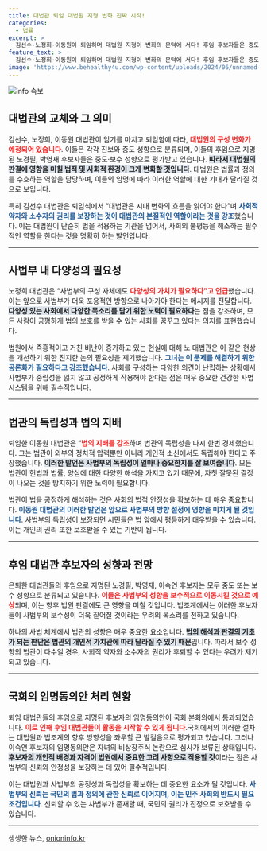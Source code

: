 ```yaml
---
title: 대법관 퇴임 대법원 지형 변화 진짜 시작!
categories:
  - 법률
excerpt: >
  김선수·노정희·이동원이 퇴임하며 대법원 지형이 변화의 문턱에 서다! 후임 후보자들은 중도·보수 성향으로, 사법부의 다양성에 대한 열띤 논의가 필요하다는 목소리가 커지고 있다. 클릭하여 새로운 법적 판도의 시작을 지켜보세요!
feature_text: >
  김선수·노정희·이동원이 퇴임하며 대법원 지형이 변화의 문턱에 서다! 후임 후보자들은 중도·보수 성향으로, 사법부의 다양성에 대한 열띤 논의가 필요하다는 목소리가 커지고 있다. 클릭하여 새로운 법적 판도의 시작을 지켜보세요!
image: 'https://www.behealthy4u.com/wp-content/uploads/2024/06/unnamed-file.png'
---
```


<p><img src="https://www.behealthy4u.com/wp-content/uploads/2024/06/unnamed-file.png" alt="info 속보" /></p>

<h2 data-ke-size="size26">대법관의 교체와 그 의미</h2>

<p data-ke-size="size16">김선수, 노정희, 이동원 대법관이 임기를 마치고 퇴임함에 따라, <b><span style="color: #ee2323;">대법원의 구성 변화가 예정되어 있습니다</span></b>. 이들은 각각 진보와 중도 성향으로 분류되며, 이들의 후임으로 지명된 노경필, 박영재 후보자들은 중도·보수 성향으로 평가받고 있습니다. <b><span style="background-color: #21538527;">따라서 대법원의 판결에 영향을 미칠 법적 및 사회적 환경이 크게 변화할 것입니다</span></b>. 대법원은 법률과 정의를 수호하는 역할을 담당하며, 이들의 임명에 따라 이러한 역할에 대한 기대가 달라질 것으로 보입니다.</p>

<p data-ke-size="size16">특히 김선수 대법관은 퇴임식에서 “대법관은 시대 변화의 흐름을 읽어야 한다”며 <b><span style="color: #1a5490;">사회적 약자와 소수자의 권리를 보장하는 것이 대법관의 본질적인 역할이라는 것을 강조</span></b>했습니다. 이는 대법원이 단순히 법을 적용하는 기관을 넘어서, 사회의 불평등을 해소하는 필수적인 역할을 한다는 것을 명확히 하는 발언입니다.</p>

<hr />

<h2 data-ke-size="size26">사법부 내 다양성의 필요성</h2>

<p data-ke-size="size16">노정희 대법관은 “사법부의 구성 자체에도 <b><span style="color: #ee2323;">다양성의 가치가 필요하다”고 언급</span></b>했습니다. 이는 앞으로 사법부가 더욱 포용적인 방향으로 나아가야 한다는 메시지를 전달합니다. <b><span style="background-color: #21538527;">다양성 있는 사회에서 다양한 목소리를 담기 위한 노력이 필요하다</span></b>는 점을 강조하며, 모든 사람이 공평하게 법의 보호를 받을 수 있는 사회를 꿈꾸고 있다는 의지를 표현했습니다.</p>

<p data-ke-size="size16">법원에서 즉흥적이고 거친 비난이 증가하고 있는 현실에 대해 노 대법관은 이 같은 현상을 개선하기 위한 진지한 논의 필요성을 제기했습니다. <b><span style="color: #1a5490;">그녀는 이 문제를 해결하기 위한 공론화가 필요하다고 강조했습니다</span></b>. 사회를 구성하는 다양한 의견이 난립하는 상황에서 사법부가 중립성을 잃지 않고 공정하게 작용해야 한다는 점은 매우 중요한 건강한 사법 시스템을 위해 필수적입니다.</p>

<hr />

<h2 data-ke-size="size26">법관의 독립성과 법의 지배</h2>

<p data-ke-size="size16">퇴임한 이동원 대법관은 “<b><span style="color: #ee2323;">법의 지배를 강조</span></b>하며 법관의 독립성을 다시 한번 경제했습니다. 그는 법관이 외부의 정치적 압력뿐만 아니라 개인적 소신에서도 독립해야 한다고 주장했습니다. <b><span style="background-color: #21538527;">이러한 발언은 사법부의 독립성이 얼마나 중요한지를 잘 보여줍니다</span></b>. 모든 법관이 헌법과 법률, 양심에 대한 다양한 해석을 가지고 있기 때문에, 자칫 잘못된 결정이 나오는 것을 방지하기 위한 노력이 필요합니다.</p>

<p data-ke-size="size16">법관이 법을 공정하게 해석하는 것은 사회의 법적 안정성을 확보하는 데 매우 중요합니다. <b><span style="color: #1a5490;">이동원 대법관의 이러한 발언은 앞으로 사법부의 방향 설정에 영향을 미치게 될 것입니다</span></b>. 사법부의 독립성이 보장되면 시민들은 법 앞에서 평등하게 대우받을 수 있습니다. 이는 개인의 권리 또한 보호받을 수 있는 기반이 됩니다.</p>

<hr />

<h2 data-ke-size="size26">후임 대법관 후보자의 성향과 전망</h2>

<p data-ke-size="size16">은퇴한 대법관들의 후임으로 지명된 노경필, 박영재, 이숙연 후보자는 모두 중도 또는 보수 성향으로 분류되고 있습니다. <b><span style="color: #ee2323;">이들은 사법부의 성향을 보수적으로 이동시킬 것으로 예상</span></b>되며, 이는 향후 법원 판결에도 큰 영향을 미칠 것입니다. 법조계에서는 이러한 후보자들이 사법부의 보수성이 더욱 짙어질 것이라는 우려의 목소리를 전하고 있습니다.</p>

<p data-ke-size="size16">하나의 사법 체계에서 법관의 성향은 매우 중요한 요소입니다. <b><span style="background-color: #21538527;">법의 해석과 판결의 기초가 되는 판단은 법관의 개인적 가치관에 따라 달라질 수 있기 때문</span></b>입니다. 따라서 보수 성향의 법관이 다수일 경우, 사회적 약자와 소수자의 권리가 후퇴할 수 있다는 우려가 제기되고 있습니다.</p>

<hr />

<h2 data-ke-size="size26">국회의 임명동의안 처리 현황</h2>

<p data-ke-size="size16">퇴임 대법관들의 후임으로 지명된 후보자의 임명동의안이 국회 본회의에서 통과되었습니다. <b><span style="color: #ee2323;">이로 인해 후임 대법관들이 활동을 시작할 수 있게 됩니다</span></b>.국회에서의 이러한 절차는 대법원과 법조계의 향후 방향성을 좌우할 큰 발걸음으로 평가되고 있습니다. 그러나 이숙연 후보자의 임명동의안은 자녀의 비상장주식 논란으로 심사가 보류된 상태입니다. <b><span style="background-color: #21538527;">후보자의 개인적 배경과 자격이 법원에서 중요한 고려 사항으로 작용할 것</span></b>이라는 점은 사법부의 신뢰와 안정성을 보장하는 데 있어 필수적입니다.</p>

<p data-ke-size="size16">이는 대법원과 사법부의 공정성과 독립성을 확보하는 데 중요한 요소가 될 것입니다. <b><span style="color: #1a5490;">사법부의 신뢰는 국민의 법과 정의에 관한 신뢰로 이어지며, 이는 민주 사회의 반드시 필요 조건입니다</span></b>. 신뢰할 수 있는 사법부가 존재할 때, 국민의 권리가 진정으로 보호받을 수 있습니다.</p>

<hr />
생생한 뉴스, <a href="https://onioninfo.kr" rel="dofollow">onioninfo.kr</a>



